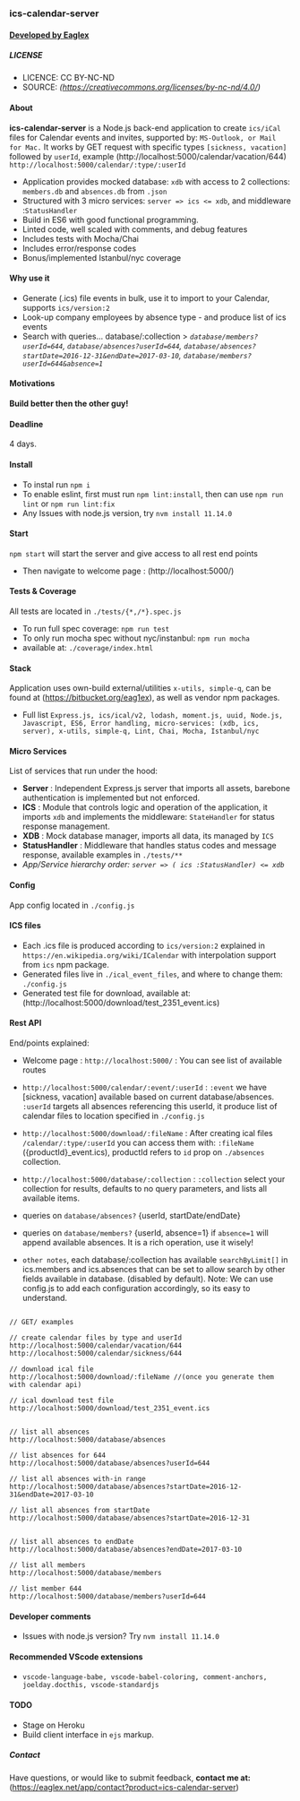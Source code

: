 
### ics-calendar-server
#### [ Developed by Eaglex ](http://eaglex.net)

  
##### LICENSE
* LICENCE: CC BY-NC-ND
* SOURCE: _(https://creativecommons.org/licenses/by-nc-nd/4.0/)_

  
#### About
**ics-calendar-server** is a Node.js back-end application to create `ics/iCal` files for Calendar events and invites, supported by: `MS-Outlook, or Mail for Mac.` It works by GET request with specific types `[sickness, vacation]` followed by `userId`, example (http://localhost:5000/calendar/vacation/644) `http://localhost:5000/calendar/:type/:userId`

* Application provides mocked database: `xdb` with access to 2 collections: `members.db` and `absences.db` from `.json`
* Structured with 3 micro services: `server => ics <= xdb`, and middleware :`StatusHandler`
* Build in ES6 with good functional programming.
* Linted code, well scaled with comments, and debug features
* Includes tests with Mocha/Chai
* Includes error/response codes
* Bonus/implemented Istanbul/nyc coverage


#### Why use it
- Generate (.ics) file events in bulk, use it to import to your Calendar, supports `ics/version:2`
- Look-up company employees by absence type - and produce list of ics events
- Search with queries... database/:collection > _`database/members?userId=644`, `database/absences?userId=644`, `database/absences?startDate=2016-12-31&endDate=2017-03-10`, `database/members?userId=644&absence=1`_


#### Motivations
**Build better then the other guy!**

#### Deadline
4 days.


#### Install
- To instal run `npm i`
- To enable eslint, first must run `npm lint:install`, then can use `npm run lint` or `npm run lint:fix`
- Any Issues with node.js version, try `nvm install 11.14.0`

#### Start
`npm start` will start the server and give access to all rest end points

* Then navigate to welcome page : (http://localhost:5000/)

#### Tests & Coverage
All tests are located in `./tests/{*,/*}.spec.js`

* To run full spec coverage: `npm run test`
* To only run mocha spec without nyc/instanbul: `npm run mocha`
*  available at: `./coverage/index.html`


#### Stack
Application uses own-build external/utilities `x-utils, simple-q`, can be found at (https://bitbucket.org/eag1ex), as well as vendor npm packages.

* Full list `Express.js, ics/ical/v2, lodash, moment.js, uuid, Node.js, Javascript, ES6, Error handling, micro-services: (xdb, ics, server), x-utils, simple-q, Lint, Chai, Mocha, Istanbul/nyc`



#### Micro Services
List of services that run under the hood:

*  **Server** : Independent Express.js server that imports all assets, barebone authentication is implemented but not enforced.
*  **ICS** : Module that controls logic and operation of the application, it imports `xdb` and implements the middleware: `StateHandler` for status response management.
*  **XDB** : Mock database manager, imports all data, its managed by `ICS`
*  **StatusHandler** : Middleware that handles status codes and message response, available examples in `./tests/**`
* _App/Service hierarchy order: `server => ( ics :StatusHandler) <= xdb`_

#### Config
App config located in `./config.js`

  
#### ICS files

- Each .ics file is produced according to `ics/version:2` explained in `https://en.wikipedia.org/wiki/ICalendar` with interpolation support from `ics` npm package.
- Generated files live in `./ical_event_files`, and where to change them: `./config.js`
- Generated test file for download, available at: (http://localhost:5000/download/test_2351_event.ics) 


#### Rest API

End/points explained:

* Welcome page : `http://localhost:5000/` : You can see list of available routes

*  `http://localhost:5000/calendar/:event/:userId` : `:event` we have [sickness, vacation] available based on current database/absences. `:userId` targets all absences referencing this userId, it produce list of calendar files to location specified in `./config.js`
  
	
*  `http://localhost:5000/download/:fileName` : After creating ical files  `/calendar/:type/:userId` you can access them with: `:fileName` ({productId}_event.ics), productId refers to `id` prop on `./absences` collection.

*  `http://localhost:5000/database/:collection` : `:collection` select your collection for results, defaults to no query parameters, and lists all available items.
	
* queries on `database/absences?` {userId, startDate/endDate}

* queries on `database/members?` {userId, absence=1} if `absence=1` will append available absences. It is a rich operation, use it wisely!


*  `other notes`, each database/:collection has available `searchByLimit[]` in ics.members and ics.absences that can be set to allow search by other fields available in database. (disabled by default). Note: We can use config.js to add each configuration accordingly, so its easy to understand.
```

// GET/ examples

// create calendar files by type and userId
http://localhost:5000/calendar/vacation/644
http://localhost:5000/calendar/sickness/644

// download ical file
http://localhost:5000/download/:fileName //(once you generate them with calendar api)

// ical download test file
http://localhost:5000/download/test_2351_event.ics


// list all absences
http://localhost:5000/database/absences

// list absences for 644
http://localhost:5000/database/absences?userId=644

// list all absences with-in range
http://localhost:5000/database/absences?startDate=2016-12-31&endDate=2017-03-10

// list all absences from startDate
http://localhost:5000/database/absences?startDate=2016-12-31


// list all absences to endDate
http://localhost:5000/database/absences?endDate=2017-03-10

// list all members
http://localhost:5000/database/members

// list member 644
http://localhost:5000/database/members?userId=644

```
 
#### Developer comments
- Issues with node.js version? Try `nvm install 11.14.0`


#### Recommended VScode extensions
- `vscode-language-babe, vscode-babel-coloring, comment-anchors, joelday.docthis, vscode-standardjs`


#### TODO

- Stage on Heroku
- Build client interface in `ejs` markup. 


##### Contact

Have questions, or would like to submit feedback, **contact me at:** (https://eaglex.net/app/contact?product=ics-calendar-server)